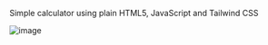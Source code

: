 Simple calculator using plain HTML5, JavaScript and Tailwind CSS


![image](https://github.com/marsaariqi/simple-calc-v1/assets/20793792/597af7d5-222a-4103-9580-5a93a9a8bf73)
